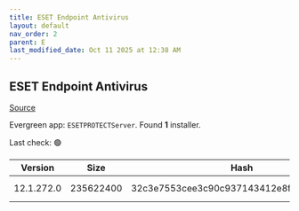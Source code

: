 ```yaml
---
title: ESET Endpoint Antivirus
layout: default
nav_order: 2
parent: E
last_modified_date: Oct 11 2025 at 12:38 AM
---
```


## ESET Endpoint Antivirus

[Source](https://www.eset.com/au/business/solutions/endpoint-protection/)

Evergreen app: `ESETPROTECTServer`. Found **1** installer.

Last check: 🟢

| Version    | Size      | Hash                                     | Language | Architecture | Type | URI                                                                                                                                                                                                              |
| ---------- | --------- | ---------------------------------------- | -------- | ------------ | ---- | ---------------------------------------------------------------------------------------------------------------------------------------------------------------------------------------------------------------- |
| 12.1.272.0 | 235622400 | 32c3e7553cee3c90c937143412e8f897a1b63c09 | en_US    | x64          | msi  | [https://repository.eset.com/v1/com/eset/apps/business/era/server/windows/v12/12.1.272.0/server_x64.msi](https://repository.eset.com/v1/com/eset/apps/business/era/server/windows/v12/12.1.272.0/server_x64.msi) |
